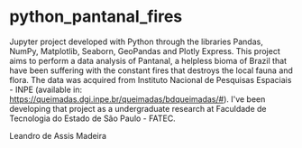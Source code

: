 # python_pantanal_fires

Jupyter project developed with Python through the libraries Pandas, NumPy, Matplotlib, Seaborn, GeoPandas and Plotly Express. 
This project aims to perform a data analysis of Pantanal, a helpless bioma of Brazil that have been suffering with the constant fires that destroys the local fauna and flora.
The data was acquired from Instituto Nacional de Pesquisas Espaciais - INPE (available in: https://queimadas.dgi.inpe.br/queimadas/bdqueimadas/#).
I've been developing that project as a undergraduate research at Faculdade de Tecnologia do Estado de São Paulo - FATEC.

Leandro de Assis Madeira
